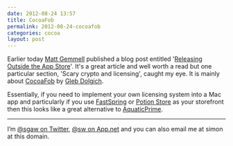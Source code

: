 ```yaml
---
date: 2012-08-24 13:57
title: CocoaFob
permalink: 2012-08-24-cocoafob
categories: cocoa
layout: post
---
```


Earlier today [Matt Gemmell](https://twitter.com/mattgemmell) published a blog post entitled '[Releasing Outside the App Store](http://mattgemmell.com/2012/08/24/releasing-outside-the-app-store/)'. It's a great article and well worth a read but one particular section, 'Scary crypto and licensing', caught my eye. It is mainly about [CocoaFob](https://github.com/glebd/cocoafob/) by [Gleb Dolgich](https://twitter.com/glebd).

Essentially, if you need to implement your own licensing system into a Mac app and particularly if you use [FastSpring](http://fastspring.com/) or [Potion Store](http://www.potionfactory.com/potionstore) as your storefront then this looks like a great alternative to [AquaticPrime](http://www.aquaticmac.com).

---

I’m [@sgaw on Twitter](http://twitter.com/sgaw), [@sw on App.net](https://alpha.app.net/sw) and you can also email me at simon at this domain.